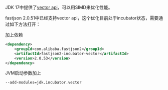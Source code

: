 JDK 17中提供了[vector api](https://openjdk.org/jeps/426)，可以用SIMD来优化性能。

fastjson 2.0.51中已经支持vector api，这个优化目前处于incubator状态，需要通过如下方法打开：

加上依赖
```xml
<dependency>
    <groupId>com.alibaba.fastjson2</groupId>
    <artifactId>fastjson2-incubator-vector</artifactId>
    <version>2.0.53</version>
</dependency>
```

JVM启动参数加上
```shell
--add-modules=jdk.incubator.vector
```
